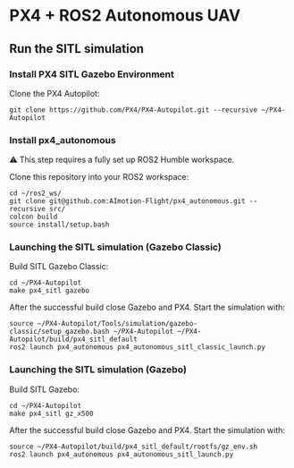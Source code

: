 # PX4 + ROS2 Autonomous UAV
## Run the SITL simulation
### Install PX4 SITL Gazebo Environment
Clone the PX4 Autopilot:
```
git clone https://github.com/PX4/PX4-Autopilot.git --recursive ~/PX4-Autopilot
```
### Install px4_autonomous
:warning: This step requires a fully set up ROS2 Humble workspace.

Clone this repository into your ROS2 workspace:
```
cd ~/ros2_ws/
git clone git@github.com:AImotion-Flight/px4_autonomous.git --recursive src/
colcon build
source install/setup.bash
```
### Launching the SITL simulation (Gazebo Classic)
Build SITL Gazebo Classic:
```
cd ~/PX4-Autopilot
make px4_sitl gazebo
```
After the successful build close Gazebo and PX4. Start the simulation with:
```
source ~/PX4-Autopilot/Tools/simulation/gazebo-classic/setup_gazebo.bash ~/PX4-Autopilot ~/PX4-Autopilot/build/px4_sitl_default
ros2 launch px4_autonomous px4_autonomous_sitl_classic_launch.py
```
### Launching the SITL simulation (Gazebo)
Build SITL Gazebo:
```
cd ~/PX4-Autopilot
make px4_sitl gz_x500
```
After the successful build close Gazebo and PX4. Start the simulation with:
```
source ~/PX4-Autopilot/build/px4_sitl_default/rootfs/gz_env.sh
ros2 launch px4_autonomous px4_autonomous_sitl_launch.py
```

